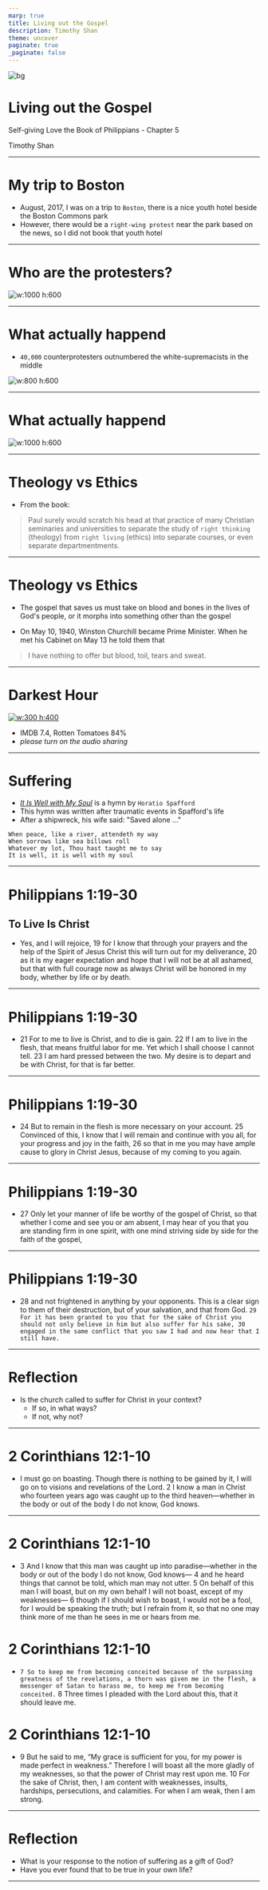 ```yaml
---
marp: true
title: Living out the Gospel 
description: Timothy Shan
theme: uncover
paginate: true
_paginate: false
---
```


![bg](./assets/gradient.jpg)

# <!--fit--> Living out the Gospel 

Self-giving Love the Book of Philippians - Chapter 5

Timothy Shan

---

# My trip to Boston 

- August, 2017, I was on a trip to `Boston`, there is a nice youth hotel beside the Boston Commons park 
- However, there would be a `right-wing protest` near the park based on the news, so I did not book that youth hotel 

--- 

# <!--fit--> Who are the protesters?

![w:1000 h:600](./assets/boston1.jpeg)

--- 

# What actually happend 

<style scoped>
section {
  width: 1280px;
  height: 960px;
  font-size: 30px;
  padding: 0px;
}
</style>

- `40,000` counterprotesters outnumbered the white-supremacists in the middle 

![w:800 h:600](./assets/boston2.jpeg)

--- 

# What actually happend 

![w:1000 h:600](./assets/boston3.jpeg)

---

# Theology vs Ethics 

- From the book: 

> Paul surely would scratch his head at that practice of many Christian seminaries and universities to separate the study of `right thinking` (theology) from `right living` (ethics) into separate courses, or even separate departmentments.

---

# Theology vs Ethics 

- The gospel that saves us must take on blood and bones in the lives of God's people, or it morphs into something other than the gospel 

- On May 10, 1940, Winston Churchill became Prime Minister. When he met his Cabinet on May 13 he told them that 

> I have nothing to offer but blood, toil, tears and sweat.

---

# Darkest Hour 

[![w:300 h:400](./assets/dark.jpg)](https://www.youtube.com/watch?v=htHKbsUKDDw&t=106s&ab_channel=Movieclips)

- IMDB 7.4, Rotten Tomatoes 84%
- *please turn on the audio sharing*

---

# Suffering  

- [*It Is Well with My Soul*](https://youtu.be/zY5o9mP22V0) is a hymn by `Horatio Spafford`
- This hymn was written after traumatic events in Spafford's life
- After a shipwreck, his wife said: "Saved alone …"
```
When peace, like a river, attendeth my way
When sorrows like sea billows roll
Whatever my lot, Thou hast taught me to say
It is well, it is well with my soul
```

---

# Philippians 1:19-30 

## To Live Is Christ

- Yes, and I will rejoice, 19 for I know that through your prayers and the help of the Spirit of Jesus Christ this will turn out for my deliverance, 20 as it is my eager expectation and hope that I will not be at all ashamed, but that with full courage now as always Christ will be honored in my body, whether by life or by death. 

---

# Philippians 1:19-30 

- 21 For to me to live is Christ, and to die is gain. 22 If I am to live in the flesh, that means fruitful labor for me. Yet which I shall choose I cannot tell. 23 I am hard pressed between the two. My desire is to depart and be with Christ, for that is far better. 

---

# Philippians 1:19-30 

- 24 But to remain in the flesh is more necessary on your account. 25 Convinced of this, I know that I will remain and continue with you all, for your progress and joy in the faith, 26 so that in me you may have ample cause to glory in Christ Jesus, because of my coming to you again.  

---

# Philippians 1:19-30 

- 27 Only let your manner of life be worthy of the gospel of Christ, so that whether I come and see you or am absent, I may hear of you that you are standing firm in one spirit, with one mind striving side by side for the faith of the gospel, 

---

# Philippians 1:19-30 

- 28 and not frightened in anything by your opponents. This is a clear sign to them of their destruction, but of your salvation, and that from God. `29 For it has been granted to you that for the sake of Christ you should not only believe in him but also suffer for his sake, 30 engaged in the same conflict that you saw I had and now hear that I still have.`

---

# Reflection 

- Is the church called to suffer for Christ in your context? 
  - If so, in what ways?
  - If not, why not?

--- 

# 2 Corinthians 12:1-10 

- I must go on boasting. Though there is nothing to be gained by it, I will go on to visions and revelations of the Lord. 2 I know a man in Christ who fourteen years ago was caught up to the third heaven—whether in the body or out of the body I do not know, God knows.

--- 

# 2 Corinthians 12:1-10 

- 3 And I know that this man was caught up into paradise—whether in the body or out of the body I do not know, God knows— 4 and he heard things that cannot be told, which man may not utter. 5 On behalf of this man I will boast, but on my own behalf I will not boast, except of my weaknesses— 6 though if I should wish to boast, I would not be a fool, for I would be speaking the truth; but I refrain from it, so that no one may think more of me than he sees in me or hears from me.

# 2 Corinthians 12:1-10 

- `7 So to keep me from becoming conceited because of the surpassing greatness of the revelations, a thorn was given me in the flesh, a messenger of Satan to harass me, to keep me from becoming conceited.` 8 Three times I pleaded with the Lord about this, that it should leave me.

# 2 Corinthians 12:1-10 

- 9 But he said to me, “My grace is sufficient for you, for my power is made perfect in weakness.” Therefore I will boast all the more gladly of my weaknesses, so that the power of Christ may rest upon me. 10 For the sake of Christ, then, I am content with weaknesses, insults, hardships, persecutions, and calamities. For when I am weak, then I am strong.

---

# Reflection 

- What is your response to the notion of suffering as a gift of God? 
- Have you ever found that to be true in your own life? 

---